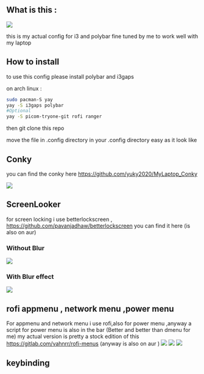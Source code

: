 ## What is this :

![](https://raw.githubusercontent.com/yuky2020/My-i3gaps-config-polybar/main/screen/my%20unixp.png)

this is my actual config for i3 and polybar fine tuned by me to work well with my laptop 

## How to install

to use this config please install polybar and i3gaps

on arch linux :

```bash
sudo pacman-S yay
yay -S i3gaps polybar 
#Optional
yay -S picom-tryone-git rofi ranger 
```

then git clone this repo 

move the file in .config directory in your .config directory easy as it look like 

## Conky 
you can find the conky here 
https://github.com/yuky2020/MyLaptop_Conky

![](https://raw.githubusercontent.com/yuky2020/My-i3gaps-config-polybar/main/screen/see%20conky%20.png)


## ScreenLooker 
for screen locking i use betterlockscreen , 
https://github.com/pavanjadhaw/betterlockscreen you can find it here (is also on aur)

###  Without Blur
![](https://raw.githubusercontent.com/yuky2020/My-i3gaps-config-polybar/main/screen/ScreenLocked%20.png)
### With  Blur effect
![](https://raw.githubusercontent.com/yuky2020/My-i3gaps-config-polybar/main/screen/Screen%20locked%20blurred.png)


## rofi appmenu , network menu ,power menu
For appmenu and network menu i use rofi,also for power menu ,anyway a script for power menu is also in the bar (Better and better than dmenu for me) 
my actual version is pretty a stock edition of this https://gitlab.com/vahnrr/rofi-menus (anyway is also on aur )
![](https://raw.githubusercontent.com/yuky2020/My-i3gaps-config-polybar/main/rofi-appsmenu%20.png)
![](https://raw.githubusercontent.com/yuky2020/My-i3gaps-config-polybar/main/rofi%20network.png)
![](https://raw.githubusercontent.com/yuky2020/My-i3gaps-config-polybar/main/rofi%20power%20.png)



## keybinding

